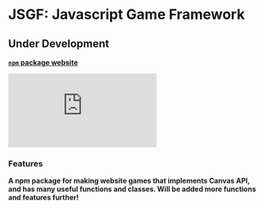 # JSGF: Javascript Game Framework

## **Under Development**


**[`npm` package website](https://www.npmjs.com/package/game.js)**

![GitHub package.json version](https://img.shields.io/github/package-json/v/nikeedev/game.js?color=Green&label=Current%20package%20version&style=flat-square)

### Features

**A npm package for making website games that implements Canvas API, and has many useful functions and classes. Will be added more functions and features further!**

